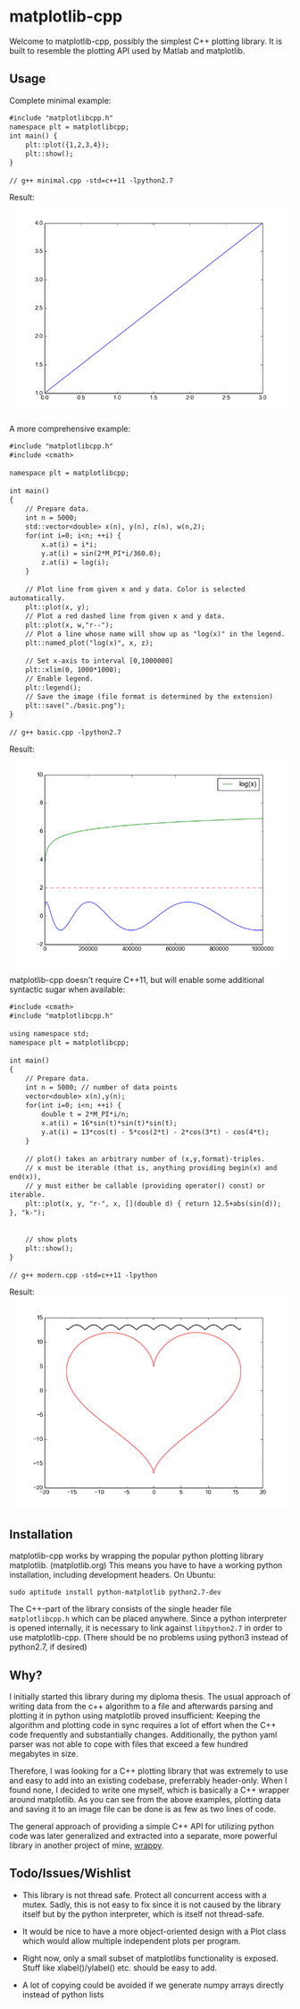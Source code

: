 matplotlib-cpp
==============

Welcome to matplotlib-cpp, possibly the simplest C++ plotting library.
It is built to resemble the plotting API used by Matlab and matplotlib.



Usage
-----
Complete minimal example:

    #include "matplotlibcpp.h"
    namespace plt = matplotlibcpp;
    int main() {
        plt::plot({1,2,3,4});
        plt::show();
    }
    
    // g++ minimal.cpp -std=c++11 -lpython2.7

Result: ![Minimal example](./examples/minimal.png)

A more comprehensive example:

    #include "matplotlibcpp.h"
    #include <cmath>

    namespace plt = matplotlibcpp;

    int main() 
    {
        // Prepare data.
        int n = 5000;
        std::vector<double> x(n), y(n), z(n), w(n,2);
        for(int i=0; i<n; ++i) {
            x.at(i) = i*i;
            y.at(i) = sin(2*M_PI*i/360.0);
            z.at(i) = log(i);
        }

        // Plot line from given x and y data. Color is selected automatically.
        plt::plot(x, y);
        // Plot a red dashed line from given x and y data.
        plt::plot(x, w,"r--");
        // Plot a line whose name will show up as "log(x)" in the legend.
        plt::named_plot("log(x)", x, z);

        // Set x-axis to interval [0,1000000]
        plt::xlim(0, 1000*1000);
        // Enable legend.
        plt::legend();
        // Save the image (file format is determined by the extension)
        plt::save("./basic.png");
    }

    // g++ basic.cpp -lpython2.7

Result: ![Basic example](./examples/basic.png)

matplotlib-cpp doesn't require C++11, but will enable some additional syntactic sugar when available:

    #include <cmath>
    #include "matplotlibcpp.h"

    using namespace std;
    namespace plt = matplotlibcpp;

    int main() 
    {    
        // Prepare data.
        int n = 5000; // number of data points
        vector<double> x(n),y(n); 
        for(int i=0; i<n; ++i) {
            double t = 2*M_PI*i/n;
            x.at(i) = 16*sin(t)*sin(t)*sin(t);
            y.at(i) = 13*cos(t) - 5*cos(2*t) - 2*cos(3*t) - cos(4*t);
        }

        // plot() takes an arbitrary number of (x,y,format)-triples. 
        // x must be iterable (that is, anything providing begin(x) and end(x)),
        // y must either be callable (providing operator() const) or iterable. 
        plt::plot(x, y, "r-", x, [](double d) { return 12.5+abs(sin(d)); }, "k-");


        // show plots
        plt::show();
    } 
    
    // g++ modern.cpp -std=c++11 -lpython

Result: ![Modern example](./examples/modern.png)

Installation
------------
matplotlib-cpp works by wrapping the popular python plotting library matplotlib. (matplotlib.org)
This means you have to have a working python installation, including development headers.
On Ubuntu:

    sudo aptitude install python-matplotlib python2.7-dev

The C++-part of the library consists of the single header file `matplotlibcpp.h` which can be placed
anywhere.
Since a python interpreter is opened internally, it is necessary to link against `libpython2.7` in order to use
matplotlib-cpp.
(There should be no problems using python3 instead of python2.7, if desired)

Why?
----
I initially started this library during my diploma thesis. The usual approach of 
writing data from the c++ algorithm to a file and afterwards parsing and plotting
it in python using matplotlib proved insufficient: Keeping the algorithm
and plotting code in sync requires a lot of effort when the C++ code frequently and substantially 
changes. Additionally, the python yaml parser was not able to cope with files that
exceed a few hundred megabytes in size.

Therefore, I was looking for a C++ plotting library that was extremely to use
and easy to add into an existing codebase, preferrably header-only. When I found
none, I decided to write one myself, which is basically a C++ wrapper around
matplotlib. As you can see from the above examples, plotting data and saving it
to an image file can be done is as few as two lines of code.

The general approach of providing a simple C++ API for utilizing python code
was later generalized and extracted into a separate, more powerful
library in another project of mine, [wrappy](http://www.github.com/lava/wrappy).


Todo/Issues/Wishlist
--------------------
* This library is not thread safe. Protect all concurrent access with a mutex.
  Sadly, this is not easy to fix since it is not caused by the library itself but
  by the python interpreter, which is itself not thread-safe.

* It would be nice to have a more object-oriented design with a Plot class which would allow
  multiple independent plots per program.

* Right now, only a small subset of matplotlibs functionality is exposed. Stuff like xlabel()/ylabel() etc. should
  be easy to add.

* A lot of copying could be avoided if we generate numpy arrays directly instead of python lists

